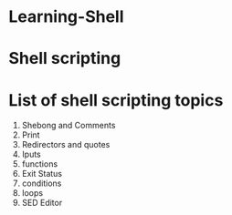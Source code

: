 # Learning-Shell


# Shell scripting
# List of shell scripting topics
1. Shebong and Comments
2. Print 
3. Redirectors and quotes
4. Iputs
5. functions
6.  Exit Status
7. conditions
8. loops
9. SED Editor
